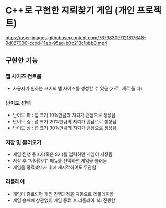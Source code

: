 # __C++로 구현한 지뢰찾기 게임__ (개인 프로젝트)

https://user-images.githubusercontent.com/76798309/121817648-9d027000-ccbd-11eb-95ad-b0c213c1bbb0.mp4

## 구현한 기능

### 맵 사이즈 컨트롤 
 - 사용자가 원하는 크기의 맵 사이즈를 생성할 수 있음 (가로, 세로 둘 다)

### 난이도 선택 
 - 난이도 하 : 맵 크기 10%만큼의 지뢰가 랜덤으로 생성됨
 - 난이도 중 : 맵 크기 20%만큼의 지뢰가 랜덤으로 생성됨
 - 난이도 상 : 맵 크기 30%만큼의 지뢰가 랜덤으로 생성됨
 
 ### 저장 및 불러오기 
  - 게임 진행 중 s키(혹은 S키)를 입력하면 게임이 저장됨
  - 저장 후 "이어하기" 메뉴를 선택하면 게임을 불러옴
  - 게임을 종료했다가 후에 재시작하여도 무관함
 
 ### 리플레이 
  - 게임이 종료되면 게임 진행과정을 자동으로 리플레이함
  - 게임 승패에 상관없이 게임 종료 후 리플레이 1회 진행함
  
  
